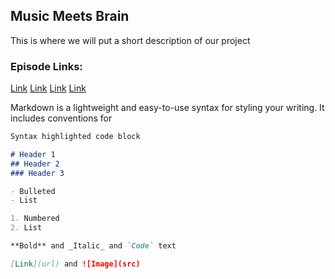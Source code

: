 ## Music Meets Brain

This is where we will put a short description of our project

### Episode Links:

[Link](./introepisode.mp3)
[Link](./episode1.mp3)
[Link](./episode2.mp3)
[Link](./episode3.mp3)


Markdown is a lightweight and easy-to-use syntax for styling your writing. It includes conventions for

```markdown
Syntax highlighted code block

# Header 1
## Header 2
### Header 3

- Bulleted
- List

1. Numbered
2. List

**Bold** and _Italic_ and `Code` text

[Link](url) and ![Image](src)
```
